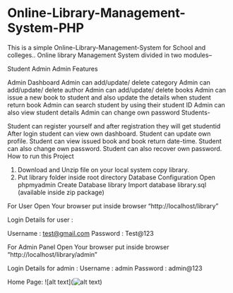 # Online-Library-Management-System-PHP
This is a simple Online-Library-Management-System for School and colleges..
Online library Management System divided in two modules–

Student
Admin
Admin Features

Admin Dashboard
Admin can add/update/ delete category
Admin can add/update/ delete author
Admin can add/update/ delete books
Admin can issue a new book to student and also update the details when student return book
Admin can search student by using their student ID
Admin can also view student details
Admin can change own password
Students-

Student can register yourself and after registration they will get studentid
After login student can view own dashboard.
 Student can update own profile.
Student can view issued book and book return date-time.
Student can also change own password.
Student can also recover own password.
How to run this Project
1. Download and Unzip file on your local system copy library.
2. Put library folder inside root directory
Database Configuration
Open phpmyadmin
Create Database library
Import database library.sql (available inside zip package)

For User
Open Your browser put inside browser “http://localhost/library”

Login Details for user :

Username : test@gmail.com
Password : Test@123


For Admin Panel
Open Your browser put inside browser “http://localhost/library/admin”

Login Details for admin :
Username : admin
Password : admin@123

Home Page: 
![alt text](![alt text](https://github.com/[username]/[reponame]/blob/[branch]/image.jpg?raw=true))
